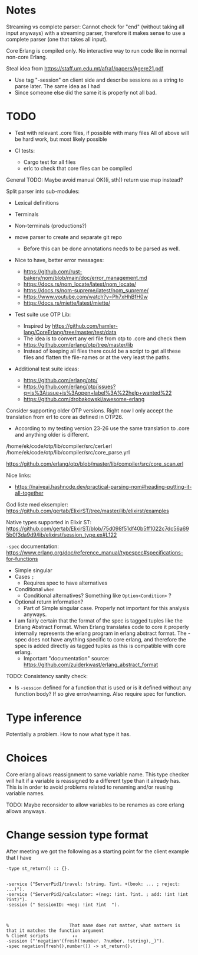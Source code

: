 # Notes

Streaming vs complete parser: Cannot check for "end" (without taking all input anyways) with a streaming parser, therefore it makes sense to use a complete parser (one that takes all input).

Core Erlang is compiled only. No interactive way to run code like in normal non-core Erlang.

Steal idea from https://staff.um.edu.mt/afra1/papers/Agere21.pdf
- Use tag "-session" on client side and describe sessions as a string to parse later. The same idea as I had
- Since someone else did the same it is properly not all bad.

# TODO

- Test with relevant .core files, if possible with many files
All of above will be hard work, but most likely possible

- CI tests:
  - Cargo test for all files
  - erlc to check that core files can be compiled

General TODO: Maybe avoid manual OK((i, sth)) return use map instead?

Split parser into sub-modules:
- Lexical definitions
- Terminals
- Non-terminals (productions?)

- move parser to create and separate git repo
  - Before this can be done annotations needs to be parsed as well.

- Nice to have, better error messages:
  - https://github.com/rust-bakery/nom/blob/main/doc/error_management.md
  - https://docs.rs/nom_locate/latest/nom_locate/
  - https://docs.rs/nom-supreme/latest/nom_supreme/
  - https://www.youtube.com/watch?v=Ph7xHhBfH0w
  - https://docs.rs/miette/latest/miette/

- Test suite use OTP Lib:
  - Inspired by https://github.com/hamler-lang/CoreErlang/tree/master/test/data
  - The idea is to convert any erl file from otp to .core and check them
  - https://github.com/erlang/otp/tree/master/lib
  - Instead of keeping all files there could be a script to get all these files and flatten the file-names or at the very least the paths.

- Additional test suite ideas:
  - https://github.com/erlang/otp/
  - https://github.com/erlang/otp/issues?q=is%3Aissue+is%3Aopen+label%3A%22help+wanted%22
  - https://github.com/drobakowski/awesome-erlang

Consider supporting older OTP versions. Right now I only accept the translation from erl to core as defined in OTP26. 
- According to my testing version 23-26 use the same translation to .core and anything older is different.

/home/ek/code/otp/lib/compiler/src/cerl.erl
/home/ek/code/otp/lib/compiler/src/core_parse.yrl

https://github.com/erlang/otp/blob/master/lib/compiler/src/core_scan.erl

Nice links:
- https://naiveai.hashnode.dev/practical-parsing-nom#heading-putting-it-all-together

God liste med eksempler:
https://github.com/gertab/ElixirST/tree/master/lib/elixirst/examples

Native types supported in Elixir ST:
https://github.com/gertab/ElixirST/blob/75d098f51df40b5ff1022c7dc56a695b0f3da9d9/lib/elixirst/session_type.ex#L122

`-spec` documentation: https://www.erlang.org/doc/reference_manual/typespec#specifications-for-functions
- Simple singular
- Cases `;`
  - Requires spec to have alternatives
- Conditional `when`
  - Conditional alternatives? Something like `Option<Condition>` ?
- Optional return information?
  - Part of Simple singular case. Properly not important for this analysis anyways.
- I am fairly certain that the format of the spec is tagged tuples like the Erlang Abstract Format. When Erlang translates code to core it properly internally represents the erlang program in erlang abstract format. The -spec does not have anything specific to core erlang, and therefore the spec is added directly as tagged tuples as this is compatible with core erlang.
  - Important "documentation" source: https://github.com/zuiderkwast/erlang_abstract_format

TODO: Consistency sanity check:
- Is `-session` defined for a function that is used or is it defined without any function body? If so give error/warning. Also require spec for function.

# Type inference

Potentially a problem. How to now what type it has.

# Choices

Core erlang allows reassignment to same variable name. This type checker will halt if a variable is reassigned to a different type than it already has. This is in order to avoid problems related to renaming and/or reusing variable names.

TODO: Maybe reconsider to allow variables to be renames as core erlang allows anyways.

# Change session type format

After meeting we got the following as a starting point for the client example that I have

```
-type st_return() :: {}.


-service ("ServerPid1/travel: !string. ?int. +(book: ... ; reject: ...)").
-service ("ServerPid2/calculator: +(neg: !int. ?int. ; add: !int !int ?int)").
-session (" SessionID: +neg: !int ?int  ").



%                       That name does not matter, what matters is that it matches the function argument
% Client scripts         ↓↓
-session ("'negation'(fresh(!number. ?number. !string),_)").
-spec negation(fresh(),number()) -> st_return().
```
